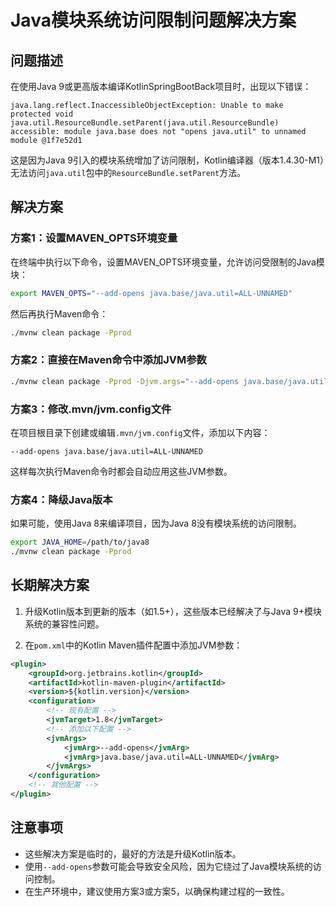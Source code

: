 # Java模块系统访问限制问题解决方案

## 问题描述

在使用Java 9或更高版本编译KotlinSpringBootBack项目时，出现以下错误：

```
java.lang.reflect.InaccessibleObjectException: Unable to make protected void java.util.ResourceBundle.setParent(java.util.ResourceBundle) accessible: module java.base does not "opens java.util" to unnamed module @1f7e52d1
```

这是因为Java 9引入的模块系统增加了访问限制，Kotlin编译器（版本1.4.30-M1）无法访问`java.util`包中的`ResourceBundle.setParent`方法。

## 解决方案

### 方案1：设置MAVEN_OPTS环境变量

在终端中执行以下命令，设置MAVEN_OPTS环境变量，允许访问受限制的Java模块：

```bash
export MAVEN_OPTS="--add-opens java.base/java.util=ALL-UNNAMED"
```

然后再执行Maven命令：

```bash
./mvnw clean package -Pprod
```

### 方案2：直接在Maven命令中添加JVM参数

```bash
./mvnw clean package -Pprod -Djvm.args="--add-opens java.base/java.util=ALL-UNNAMED"
```

### 方案3：修改.mvn/jvm.config文件

在项目根目录下创建或编辑`.mvn/jvm.config`文件，添加以下内容：

```
--add-opens java.base/java.util=ALL-UNNAMED
```

这样每次执行Maven命令时都会自动应用这些JVM参数。

### 方案4：降级Java版本

如果可能，使用Java 8来编译项目，因为Java 8没有模块系统的访问限制。

```bash
export JAVA_HOME=/path/to/java8
./mvnw clean package -Pprod
```

## 长期解决方案

1. 升级Kotlin版本到更新的版本（如1.5+），这些版本已经解决了与Java 9+模块系统的兼容性问题。

2. 在`pom.xml`中的Kotlin Maven插件配置中添加JVM参数：

```xml
<plugin>
    <groupId>org.jetbrains.kotlin</groupId>
    <artifactId>kotlin-maven-plugin</artifactId>
    <version>${kotlin.version}</version>
    <configuration>
        <!-- 现有配置 -->
        <jvmTarget>1.8</jvmTarget>
        <!-- 添加以下配置 -->
        <jvmArgs>
            <jvmArg>--add-opens</jvmArg>
            <jvmArg>java.base/java.util=ALL-UNNAMED</jvmArg>
        </jvmArgs>
    </configuration>
    <!-- 其他配置 -->
</plugin>
```

## 注意事项

- 这些解决方案是临时的，最好的方法是升级Kotlin版本。
- 使用`--add-opens`参数可能会导致安全风险，因为它绕过了Java模块系统的访问控制。
- 在生产环境中，建议使用方案3或方案5，以确保构建过程的一致性。
